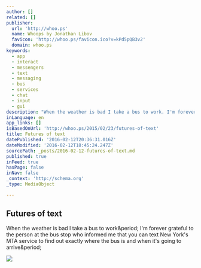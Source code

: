 ```yaml
---
author: []
related: []
publisher:
  url: 'http://whoo.ps'
  name: Whoops by Jonathan Libov
  favicon: 'http://whoo.ps/favicon.ico?v=kPd5pQB3v2'
  domain: whoo.ps
keywords:
  - app
  - interact
  - messengers
  - text
  - messaging
  - bus
  - services
  - chat
  - input
  - gui
description: "When the weather is bad I take a bus to work. I'm forever grateful to the person at the bus stop who informed me that you can text New York's MTA service to find out exactly where the bus is and when it's going to arrive."
inLanguage: en
app_links: []
isBasedOnUrl: 'http://whoo.ps/2015/02/23/futures-of-text'
title: Futures of text
datePublished: '2016-02-12T20:36:31.016Z'
dateModified: '2016-02-12T18:45:24.247Z'
sourcePath: _posts/2016-02-12-futures-of-text.md
published: true
inFeed: true
hasPage: false
inNav: false
_context: 'http://schema.org'
_type: MediaObject

---
```

<article style=""><h1>Futures of text</h1><p>When the weather is bad I take a bus to work&amp;period; I'm forever grateful to the person at the bus stop who informed me that you can text New York's MTA service to find out exactly where the bus is and when it's going to arrive&amp;period;</p><img src="https://s3.amazonaws.com/whoops-images/images/futures-of-text/bus-time.gif" /></article>